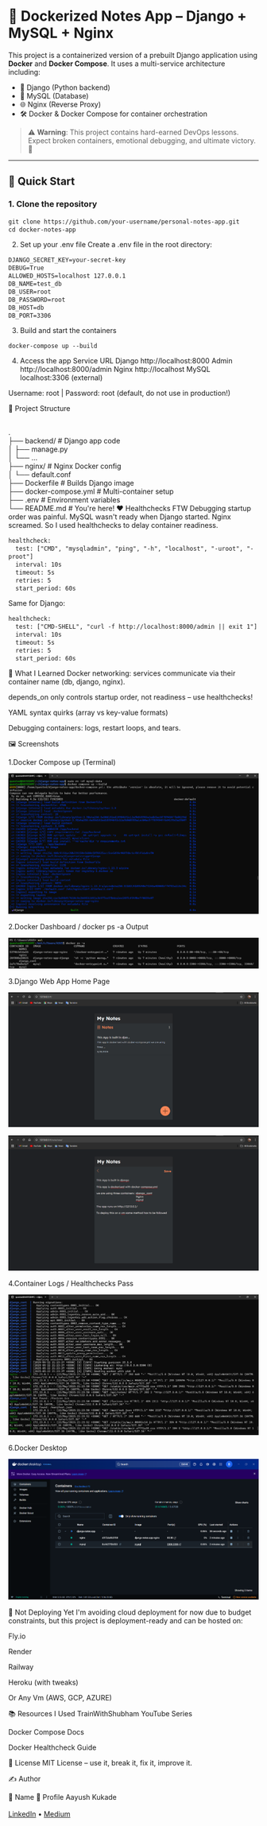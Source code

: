 # 🐳 Dockerized Notes App – Django + MySQL + Nginx

This project is a containerized version of a prebuilt Django application using **Docker** and **Docker Compose**. It uses a multi-service architecture including:

- 🐍 Django (Python backend)
- 🐬 MySQL (Database)
- 🌐 Nginx (Reverse Proxy)
- 🛠️ Docker & Docker Compose for container orchestration

> ⚠️ **Warning**: This project contains hard-earned DevOps lessons. Expect broken containers, emotional debugging, and ultimate victory. 😤

---

## 🚀 Quick Start

### 1. Clone the repository

```
git clone https://github.com/your-username/personal-notes-app.git
cd docker-notes-app
```
2. Set up your .env file
Create a .env file in the root directory:
```
DJANGO_SECRET_KEY=your-secret-key
DEBUG=True
ALLOWED_HOSTS=localhost 127.0.0.1
DB_NAME=test_db
DB_USER=root
DB_PASSWORD=root
DB_HOST=db
DB_PORT=3306
```
3. Build and start the containers
```
docker-compose up --build
```
4. Access the app
Service	URL
Django	http://localhost:8000
Admin	http://localhost:8000/admin
Nginx	http://localhost
MySQL	localhost:3306 (external)

Username: root | Password: root (default, do not use in production!)

📁 Project Structure

<br>.
<br>├── backend/              # Django app code
<br>│   ├── manage.py
<br>│   └── ...
<br>├── nginx/                # Nginx Docker config
<br>│   └── default.conf
<br>├── Dockerfile            # Builds Django image
<br>├── docker-compose.yml    # Multi-container setup
<br>├── .env                  # Environment variables
<br>└── README.md             # You're here!
❤️ Healthchecks FTW
Debugging startup order was painful. MySQL wasn't ready when Django started. Nginx screamed. So I used healthchecks to delay container readiness.

```
healthcheck:
  test: ["CMD", "mysqladmin", "ping", "-h", "localhost", "-uroot", "-proot"]
  interval: 10s
  timeout: 5s
  retries: 5
  start_period: 60s
```
Same for Django:
```
healthcheck:
  test: ["CMD-SHELL", "curl -f http://localhost:8000/admin || exit 1"]
  interval: 10s
  timeout: 5s
  retries: 5
  start_period: 60s
```
🧠 What I Learned
Docker networking: services communicate via their container name (db, django, nginx).

depends_on only controls startup order, not readiness – use healthchecks!

YAML syntax quirks (array vs key-value formats)

Debugging containers: logs, restart loops, and tears.

🖼️ Screenshots

1.Docker Compose up (Terminal)

![up](screenshots/up.png)

2.Docker Dashboard / docker ps -a Output

![ps](screenshots/ps.png)

3.Django Web App Home Page

![app1](screenshots/app1.png)

![app2](screenshots/app2.png)

4.Container Logs / Healthchecks Pass

![healthcheck](screenshots/healthcheck.png)

6.Docker Desktop 

![desktop](screenshots/desktop.png)

🛑 Not Deploying Yet
I'm avoiding cloud deployment for now due to budget constraints, but this project is deployment-ready and can be hosted on:

Fly.io

Render

Railway

Heroku (with tweaks)

Or Any Vm (AWS, GCP, AZURE)

📚 Resources I Used
TrainWithShubham YouTube Series

Docker Compose Docs

Docker Healthcheck Guide

📜 License
MIT License – use it, break it, fix it, improve it.

✍️ Author

👤 Name	🔗 Profile
Aayush Kukade	
<br>[LinkedIn](https://www.linkedin.com/in/aayushkukade/) • [Medium](https://medium.com/@sroy10012001)
